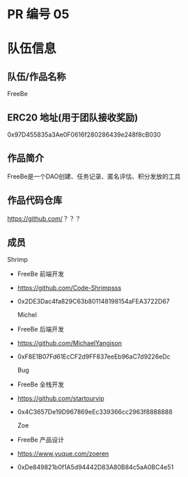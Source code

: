 # PR 编号 05

# 队伍信息

## 队伍/作品名称

  FreeBe

## ERC20 地址(用于团队接收奖励)

  0x97D455835a3Ae0F0616f280286439e248f8cB030

## 作品简介

  FreeBe是一个DAO创建、任务记录、匿名评估、积分发放的工具

## 作品代码仓库

  <https://github.com/>？？？

## 成员

  Shrimp

- FreeBe 前端开发
- <https://github.com/Code-Shrimpsss>
- 0x2DE3Dac4fa829C63b801148198154aFEA3722D67

  Michel

- FreeBe 后端开发
- <https://github.com/MichaelYangjson>
- 0xF8E1B07Fd61EcCF2d9FF837eeEb96aC7d9226eDc

  Bug

- FreeBe 全栈开发
- <https://github.com/startourvip>
- 0x4C3657De19D967869eEc339366cc2963f8888888

  Zoe

- FreeBe 产品设计
- <https://www.yuque.com/zoeren>
- 0xDe849821b0f1A5d94442D83A80B84c5aA0BC4e51
